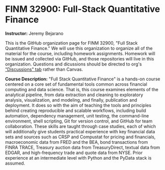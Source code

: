 # FINM 32900: Full-Stack Quantitative Finance

**Instructor:** Jeremy Bejarano

This is the GitHub organization page for FINM 32900, "Full Stack Quantitative Finance." We will use this organization to organize all of the material for the course, including homework assignments. Homework will be issued and collected via GitHub, and those repositories will live in this organization. Questions and dicussions should be directed to org's ["Discussions" tab](https://github.com/orgs/finm-32900/discussions) rather than Canvas.

**Course Description:** 
"Full Stack Quantitative Finance" is a hands-on course centered on a core set of fundamental tools common across financial computing and data science. That is, this course examines elements of the analytical pipeline, from data extraction and cleaning to exploratory analysis, visualization, and modeling, and finally, publication and deployment. It does so with the aim of teaching the tools and principles behind creating reproducible and scalable workflows, including build automation, dependency management, unit testing, the command-line environment, shell scripting, Git for version control, and GitHub for team collaboration. These skills are taught through case studies, each of which will additionally give students practical experience with key financial data sets and sources such as CRSP and Compustat for pricing and financials, macroeconomic data from FRED and the BEA, bond transactions from FINRA TRACE, Treasury auction data from TreasuryDirect, textual data from EDGAR, and high-frequency trade and quote data from NYSE. Prior experience at an intermediate level with Python and the PyData stack is assumed. 

